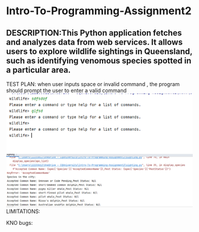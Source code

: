 # Intro-To-Programming-Assignment2


## DESCRIPTION:This Python application fetches and analyzes data from web services. It allows users to explore wildlife sightings in Queensland, such as identifying venomous species spotted in a particular area.

TEST PLAN:
when user inputs space or invalid command , the program should prompt the user to enter a valid command
![img.png](img.png)
![img_1.png](img_1.png)
LIMITATIONS:


KNO  bugs: